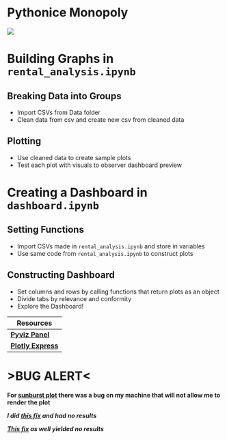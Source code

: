 # Pythonice Monopoly
![](https://external-content.duckduckgo.com/iu/?u=https%3A%2F%2Fa.1stdibscdn.com%2FarchivesE%2Fupload%2Fa_3503%2F1479080067762%2FMimo_Money_Monopoly_2x2_l.JPG&f=1&nofb=1)

# Building Graphs in ```rental_analysis.ipynb```

## Breaking Data into Groups 

* Import CSVs from Data folder
* Clean data from csv and create new csv from cleaned data

## Plotting

* Use cleaned data to create sample plots
* Test each plot with visuals to observer dashboard preview

# Creating a Dashboard in ```dashboard.ipynb```

## Setting Functions

* Import CSVs made in ```rental_analysis.ipynb``` and store in variables
* Use same code from ```rental_analysis.ipynb``` to construct plots

## Constructing Dashboard

* Set columns and rows by calling functions that return plots as an object
* Divide tabs by relevance and conformity
* Explore the Dashboard!

|Resources|
|-|
|**[Pyviz Panel](https://panel.holoviz.org/index.html)**|
|**[Plotly Express](https://plotly.com/python/plotly-express/)**|

# >BUG ALERT<
**For [sunburst plot](https://plotly.com/python/sunburst-charts/) there was a bug on my machine that will not allow me to render the plot**

***I did [this fix](https://stackoverflow.com/questions/68148212/plotly-express-not-rendering-a-sunburst-chart) and had no results***

***[This fix](https://github.com/pandas-dev/pandas/issues/39520) as well yielded no results***